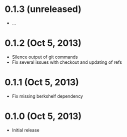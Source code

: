 
# 0.1.3 (unreleased)

* ...

# 0.1.2 (Oct 5, 2013)

* Silence output of git commands
* Fix several issues with checkout and updating of refs

# 0.1.1 (Oct 5, 2013)

* Fix missing berkshelf dependency

# 0.1.0 (Oct 5, 2013)

* Initial release
